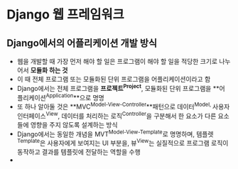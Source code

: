 # Django 웹 프레임워크

## Django에서의 어플리케이션 개발 방식

- 웹을 개발할 때 가장 먼저 해야 할 일은 프로그램이 해야 할 일을 적당한 크기로 나누어서 **모듈화 하는 것**
- 이 때 전체 프로그램 또는 모듈화된 단위 프로그램을 어플리케이션이라고 함
- Django에서는 전체 프로그램을 **프로젝트<sup>Project</sup>**, 모듈화된 단위 프로그램을 **어플리케이션<sup>Application</sup>**으로 명명
- 또 하나 알아둘 것은 **MVC<sup>Model-View-Controller</sup>**패턴으로 데이터<sup>Model, </sup>사용자 인터페이스<sup>View</sup>, 데이터를 처리하는 로직<sup>Controller</sup>을 구분해서 한 요소가 다른 요소들에 영향을 주지 않도록 설계하는 방식
- Django에서는 동일한 개념을 MVT<sup>Model-View-Template</sup>로 명명하며, 템플렛<sup>Template</sup>은 사용자에게 보여지는 UI 부분을, 뷰<sup>View</sup>는 실질적으로 프로그램 로직이 동작하고 결과를 템플릿에 전달하는 역할을 수행
- 